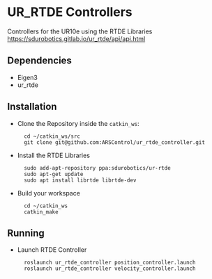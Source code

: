 # UR_RTDE Controllers #

Controllers for the UR10e using the RTDE Libraries
https://sdurobotics.gitlab.io/ur_rtde/api/api.html

## Dependencies ##

* Eigen3
* ur_rtde

## Installation ##

* Clone the Repository inside the `catkin_ws`:

        cd ~/catkin_ws/src
        git clone git@github.com:ARSControl/ur_rtde_controller.git

* Install the RTDE Libraries

        sudo add-apt-repository ppa:sdurobotics/ur-rtde
        sudo apt-get update
        sudo apt install librtde librtde-dev

* Build your workspace

        cd ~/catkin_ws
        catkin_make

## Running ##

* Launch RTDE Controller
  
        roslaunch ur_rtde_controller position_controller.launch
        roslaunch ur_rtde_controller velocity_controller.launch
